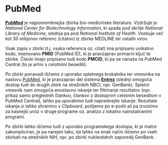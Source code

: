 # PubMed

[**PubMed**](https://pubmed.ncbi.nlm.nih.gov/) je najpomembnejša zbirka bio-medicinske literature. Vzdržuje jo *National Center for Biotechnology Information*, ki spada pod okrilje *National Library of Medicine*, slednja pa pod *National Institute of Health*. Vsebuje več kot 30 milijonov referenc (citatov) iz zbirke MEDLINE ter ostalih virov.

Vsak zapis v zbirki (t.j. vsaka referenca oz. citat) ima pripisano unikatno kodo, imenovano **PMID** (PubMed ID), ki je pravzaprav primarni ključ te zbirke. Članki imajo pripisano tudi kodo **PMCID**, ki pa se nanaša na PubMed Central (to je arhiv s celotnimi besedili).

Po zbirki ponavadi iščemo z uporabo spletnega brskalnika ter vmesnika na naslovu [PubMed](https://pubmed.ncbi.nlm.nih.gov/), ki je pravzaprav del sistema [**Entrez**](https://www.ncbi.nlm.nih.gov/search/) (slednji omogoča dostop tudi do drugih zbirk na strežnikih NBCI, npr. GenBank). Spletni vmesnik nam omogoča enostavno iskanje ter filtriranje rezultatov (npr. prikaz samo preglednih člankov, člankov z dostopnim celotnim besedilom v PubMed Central), lahko pa uporabimo tudi naprednejše iskanje. Rezultate iskanja si lahko shranimo v *Clipboard*, pošljemo po e-pošti ali pa izvozimo za kasnejši uvoz v druge programe oz. analizo z lokalno nainstaliranimi programi.

Po zbirki lahko iščemo tudi z uporabo programskega dostopa, ki je malce zakompliciran, je pa narejen tako, da lahko na enak način iščemo po vseh zbirkah na strežnikih NIH, npr. po zbirki nukleotidnih zaporedij GenBank.